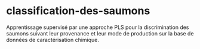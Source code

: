 # classification-des-saumons
Apprentissage supervisé par une approche PLS pour la discrimination des saumons suivant leur provenance et leur mode de production sur la base de données de caractérisation chimique.
